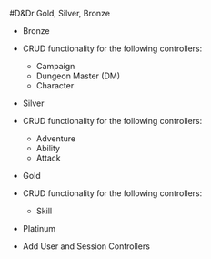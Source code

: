 #D&Dr Gold, Silver, Bronze

* Bronze
* CRUD functionality for the following controllers:
  * Campaign
  * Dungeon Master (DM)
  * Character

* Silver
* CRUD functionality for the following controllers:
  * Adventure
  * Ability
  * Attack

* Gold
* CRUD functionality for the following controllers:
  * Skill

 * Platinum
  * Add User and Session Controllers
